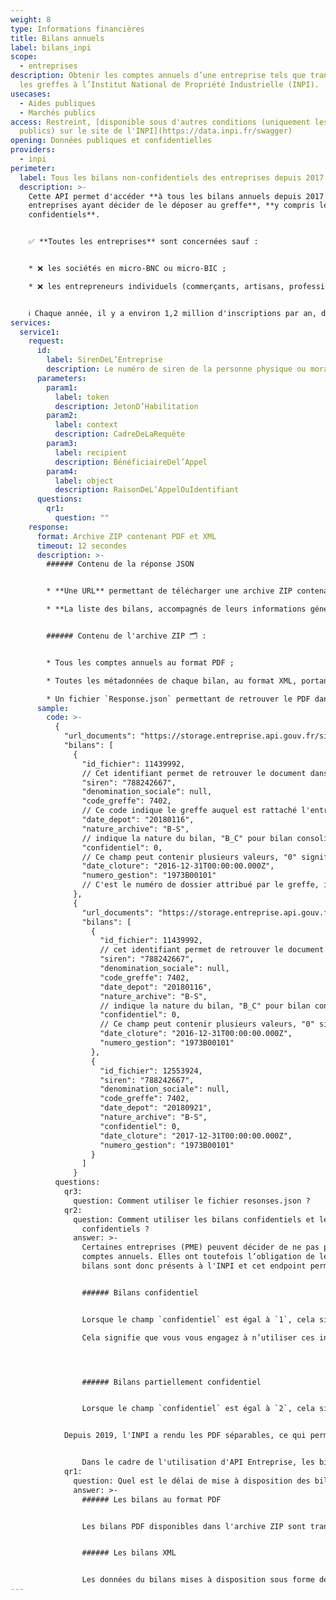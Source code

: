 ```yaml
---
weight: 8
type: Informations financières
title: Bilans annuels
label: bilans_inpi
scope:
  - entreprises
description: Obtenir les comptes annuels d’une entreprise tels que transmis par
  les greffes à l’Institut National de Propriété Industrielle (INPI).
usecases:
  - Aides publiques
  - Marchés publics
access: Restreint, [disponible sous d'autres conditions (uniquement les bilans
  publics) sur le site de l'INPI](https://data.inpi.fr/swagger)
opening: Données publiques et confidentielles
providers:
  - inpi
perimeter:
  label: Tous les bilans non-confidentiels des entreprises depuis 2017
  description: >-
    Cette API permet d'accéder **à tous les bilans annuels depuis 2017 des
    entreprises ayant décider de le déposer au greffe**, **y compris les bilans
    confidentiels**.


    ✅ **Toutes les entreprises** sont concernées sauf : 


    * ❌ les sociétés en micro-BNC ou micro-BIC ;

    * ❌ les entrepreneurs individuels (commerçants, artisans, profession libérale, micro-entrepreneurs notamment) ;


    ℹ️ Chaque année, il y a environ 1,2 million d'inscriptions par an, dont 45% avec déclaration de confidentialité.
services:
  service1:
    request:
      id:
        label: SirenDeL’Entreprise
        description: Le numéro de siren de la personne physique ou morale recherchée
      parameters:
        param1:
          label: token
          description: JetonD’Habilitation
        param2:
          label: context
          description: CadreDeLaRequête
        param3:
          label: recipient
          description: BénéficiaireDel’Appel
        param4:
          label: object
          description: RaisonDeL’AppelOuIdentifiant
      questions:
        qr1:
          question: ""
    response:
      format: Archive ZIP contenant PDF et XML
      timeout: 12 secondes
      description: >-
        ###### Contenu de la réponse JSON


        * **Une URL** permettant de télécharger une archive ZIP contenant l'ensemble des bilans au format PDF de l'entité appelée ;

        * **La liste des bilans, accompagnés de leurs informations génériques** (identifiant du fichier dans l'archive téléchargée, le code greffe, les dates de dépôt et clôture, la nature de l'archive, son degré de confidentialité, et le numéro de gestion.)


        ###### Contenu de l'archive ZIP 🗂 :


        * Tous les comptes annuels au format PDF ;

        * Toutes les métadonnées de chaque bilan, au format XML, portant le même nom que le PDF associé ;

        * Un fichier `Response.json` permettant de retrouver le PDF dans l'archive à partir de l' `id_fichier` du bilan indiqué dans la liste JSON des bilans.
      sample:
        code: >-
          {
            "url_documents": "https://storage.entreprise.api.gouv.fr/siade_dev/1565607027-91ac7ac7e80b866055d23b9203e41fa0de487bc0-all_documents.zip",
            "bilans": [
              {
                "id_fichier": 11439992, 
                // Cet identifiant permet de retrouver le document dans l'archive ZIP, à l'aide du fichier "Response.json" permettant de faire lien entre cet ID et le nom du PDF.
                "siren": "788242667",
                "denomination_sociale": null,
                "code_greffe": 7402,
                // Ce code indique le greffe auquel est rattaché l'entreprise. 7402 correspond par exemple au greffe de Thonon-les-Bains.
                "date_depot": "20180116",
                "nature_archive": "B-S", 
                // indique la nature du bilan, "B_C" pour bilan consolidé, "B-S" pour bilan simplifié, "B-CO" pour bilan complet et "B-BA" pour les bilans de banques et assurances.
                "confidentiel": 0, 
                // Ce champ peut contenir plusieurs valeurs, "0" signifie que le bilan est public, "1" indique que le bilan est confidentiel, "2", que le bilan est partiellement confidentiel.
                "date_cloture": "2016-12-31T00:00:00.000Z",
                "numero_gestion": "1973B00101"
                // C'est le numéro de dossier attribué par le greffe, il permet d'identifier de manière unique les dossiers. Cette unicité est valable pour un seul greffe. L'unicité totale s'obtient donc en associant le code greffe au numéro de gestion.
              },
              {
                "url_documents": "https://storage.entreprise.api.gouv.fr/siade_dev/1565607027-91ac7ac7e80b866055d23b9203e41fa0de487bc0-all_documents.zip",
                "bilans": [
                  {
                    "id_fichier": 11439992, 
                    // cet identifiant permet de retrouver le document dans l'archive ZIP, à l'aide du fichier "Response.json" permettant de faire lien entre cet ID et le nom du PDF.
                    "siren": "788242667",
                    "denomination_sociale": null,
                    "code_greffe": 7402,
                    "date_depot": "20180116",
                    "nature_archive": "B-S", 
                    // indique la nature du bilan, "B_C" pour bilan consolidé, "B-S" pour bilan simplifié, "B-CO" pour bilan complet et "B-BA" pour les bilans de banques et assurances.
                    "confidentiel": 0, 
                    // Ce champ peut contenir plusieurs valeurs, "0" signifie que le bilan est public, "1" indique que le bilan est confidentiel, "2", que le bilan est partiellement confidentiel.
                    "date_cloture": "2016-12-31T00:00:00.000Z",
                    "numero_gestion": "1973B00101"
                  },
                  {
                    "id_fichier": 12553924,
                    "siren": "788242667",
                    "denomination_sociale": null,
                    "code_greffe": 7402,
                    "date_depot": "20180921",
                    "nature_archive": "B-S",
                    "confidentiel": 0,
                    "date_cloture": "2017-12-31T00:00:00.000Z",
                    "numero_gestion": "1973B00101"
                  }
                ]
              }
          questions:
            qr3:
              question: Comment utiliser le fichier resonses.json ?
            qr2:
              question: Comment utiliser les bilans confidentiels et les bians partiellement
                confidentiels ?
              answer: >-
                Certaines entreprises (PME) peuvent décider de ne pas publier leurs
                comptes annuels. Elles ont toutefois l’obligation de les déposer. Leur
                bilans sont donc présents à l'INPI et cet endpoint permet d'y accéder.


                ###### Bilans confidentiel


                Lorsque le champ `confidentiel` est égal à `1`, cela signifie que le bilan est totalement confidentiel.\

                Cela signifie que vous vous engagez à n’utiliser ces informations que dans le cadre strict de vos missions de service public, à ne pas les rediffuser ni les divulguer auprès de tiers non autorisés.




                ###### Bilans partiellement confidentiel


                Lorsque le champ `confidentiel` est égal à `2`, cela signifie qu'une partie du document est confidentielle et que l'autre est publique. 


            Depuis 2019, l'INPI a rendu les PDF séparables, ce qui permet aux personnes ayant un compte public de télécharger les informations disponibles.


                Dans le cadre de l'utilisation d'API Entreprise, les bilans partiellement confidentiels sont à traiter comme les bilans confidentiels puisque la distinction n'est pas faite entre données publiques et protégées. Vous vous engagez à n’utiliser ces informations que dans le cadre strict de vos missions de service public, à ne pas les rediffuser ni les divulguer auprès de tiers non autorisés.
            qr1:
              question: Quel est le délai de mise à disposition des bilans dans l'API INPI ?
              answer: >-
                ###### Les bilans au format PDF 


                Les bilans PDF disponibles dans l'archive ZIP sont transmis théoriquement à l'INPI par le greffe 24h après leur dépôt.


                ###### Les bilans XML


                Les données du bilans mises à disposition sous forme de XML nécessitent un délai plus long de deux semaines.
---
```


